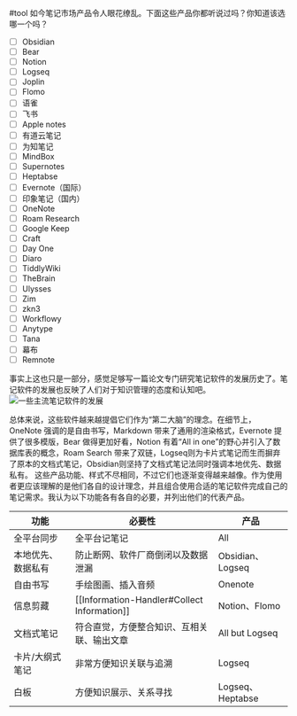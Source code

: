 #tool
如今笔记市场产品令人眼花缭乱。下面这些产品你都听说过吗？你知道该选哪一个吗？


- [ ] Obsidian
- [ ] Bear 
- [ ] Notion 
- [ ] Logseq
- [ ] Joplin 
- [ ] Flomo
- [ ] 语雀 
- [ ] 飞书 
- [ ] Apple notes 
- [ ] 有道云笔记 
- [ ] 为知笔记 
- [ ] MindBox 
- [ ] Supernotes 
- [ ] Heptabse
- [ ] Evernote（国际） 
- [ ] 印象笔记（国内） 
- [ ] OneNote 
- [ ] Roam Research 
- [ ] Google Keep 
- [ ] Craft 
- [ ] Day One 
- [ ] Diaro
- [ ] TiddlyWiki 
- [ ] TheBrain 
- [ ] Ulysses 
- [ ] Zim   
- [ ] zkn3 
- [ ] Workflowy 
- [ ] Anytype 
- [ ] Tana 
- [ ] 幕布 
- [ ] Remnote 

事实上这也只是一部分，感觉足够写一篇论文专门研究笔记软件的发展历史了。笔记软件的发展也反映了人们对于知识管理的态度和认知吧。
![一些主流笔记软件的发展](https://xiaohui-zhangjiakou.oss-cn-zhangjiakou.aliyuncs.com/image/202310291515125.png)

总体来说，这些软件越来越提倡它们作为“第二大脑”的理念。在细节上，OneNote 强调的是自由书写，Markdown 带来了通用的渲染格式，Evernote 提供了很多模版，Bear 做得更加好看，Notion 有着“All in one”的野心并引入了数据库表的概念，Roam Search 带来了双链，Logseq则为卡片式笔记而生而摒弃了原本的文档式笔记，Obsidian则坚持了文档式笔记法同时强调本地优先、数据私有。
这些产品功能、样式不尽相同，不过它们也逐渐变得越来越像。作为使用者更应该理解的是他们各自的设计理念，并且组合使用合适的笔记软件完成自己的笔记需求。我认为以下功能各有各自的必要，并列出他们的代表产品。

| 功能               | 必要性                                            | 产品             |
| ------------------ | ------------------------------------------------- | ---------------- |
| 全平台同步         | 全平台记笔记                                      | All              |
| 本地优先、数据私有 | 防止断网、软件厂商倒闭以及数据泄漏                | Obsidian、Logseq |
| 自由书写           | 手绘图画、插入音频                                | Onenote          |
| 信息剪藏           | [[Information-Handler#Collect Information]] | Notion、Flomo    |
| 文档式笔记         | 符合直觉，方便整合知识、互相关联、输出文章        | All but Logseq   |
| 卡片/大纲式笔记         | 非常方便知识关联与追溯                            | Logseq           |
| 白板               | 方便知识展示、关系寻找                            | Logseq、Heptabse         |